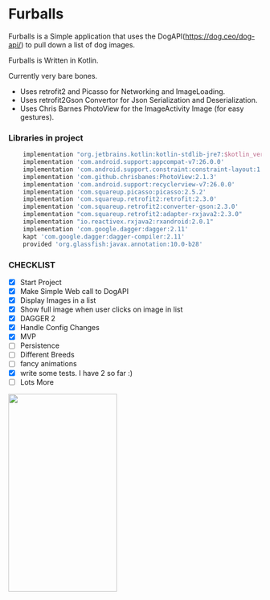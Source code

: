 # Furballs
Furballs is a Simple application that uses the DogAPI(https://dog.ceo/dog-api/) to pull down a list of dog images.

Furballs is Written in Kotlin.

Currently very bare bones.

- Uses retrofit2 and Picasso for Networking and ImageLoading.
- Uses retrofit2Gson Convertor for Json Serialization and Deserialization.
- Uses Chris Barnes PhotoView for the ImageActivity Image (for easy gestures).

### Libraries in project
```gradle
    implementation "org.jetbrains.kotlin:kotlin-stdlib-jre7:$kotlin_version"
    implementation 'com.android.support:appcompat-v7:26.0.0'
    implementation 'com.android.support.constraint:constraint-layout:1.0.2'
    implementation 'com.github.chrisbanes:PhotoView:2.1.3'
    implementation 'com.android.support:recyclerview-v7:26.0.0'
    implementation 'com.squareup.picasso:picasso:2.5.2'
    implementation 'com.squareup.retrofit2:retrofit:2.3.0'
    implementation 'com.squareup.retrofit2:converter-gson:2.3.0'
    implementation "com.squareup.retrofit2:adapter-rxjava2:2.3.0"
    implementation "io.reactivex.rxjava2:rxandroid:2.0.1"
    implementation 'com.google.dagger:dagger:2.11'
    kapt 'com.google.dagger:dagger-compiler:2.11'
    provided 'org.glassfish:javax.annotation:10.0-b28'
```

### CHECKLIST
- [x] Start Project
- [x] Make Simple Web call to DogAPI
- [x] Display Images in a list
- [x] Show full image when user clicks on image in list
- [x] DAGGER 2
- [x] Handle Config Changes
- [x] MVP
- [ ] Persistence
- [ ] Different Breeds
- [ ] fancy animations
- [x] write some tests. I have 2 so far :) 
- [ ] Lots More

<img src="https://github.com/adfleshner/Furballs/blob/master/art/ImagesFragment.png?raw=true" width="216" height="394" />
